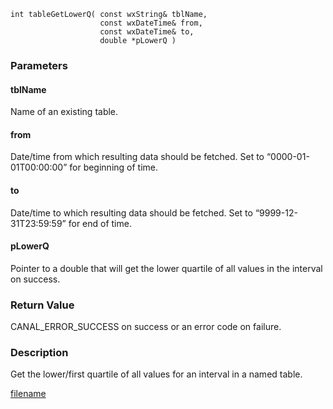 



```clike
int tableGetLowerQ( const wxString& tblName, 
                    const wxDateTime& from, 
                    const wxDateTime& to,
                    double *pLowerQ )
```

### Parameters

#### tblName
Name of an existing table.

#### from
Date/time from which resulting data should be fetched. Set to “0000-01-01T00:00:00” for beginning of time.

#### to
Date/time to which resulting data should be fetched. Set to “9999-12-31T23:59:59” for end of time.

#### pLowerQ
Pointer to a double that will get the lower quartile of all values in the interval on success.

### Return Value
CANAL_ERROR_SUCCESS on success or an error code on failure. 

### Description
Get the lower/first quartile of all values for an interval in a named table. 




[filename](./bottom_copyright.md ':include')